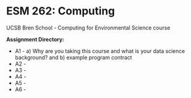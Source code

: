 # ESM 262: Computing
UCSB Bren School - Computing for Environmental Science course

**Assignment Directory:**
- A1 - a) Why are you taking this course and what is your data science background? and b) example program contract
- A2 -
- A3 -
- A4 -
- A5 -
- A6 -
